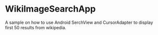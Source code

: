 # WikiImageSearchApp

A sample on how to use Android SerchView and CursorAdapter to display first 50 results from wikipedia.
